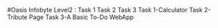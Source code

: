 #Oasis Infobyte
Level2 : Task 1 Task 2 Task 3
Task 1-Calculator
Task 2-Tribute Page
Task 3-A Basic To-Do WebApp

